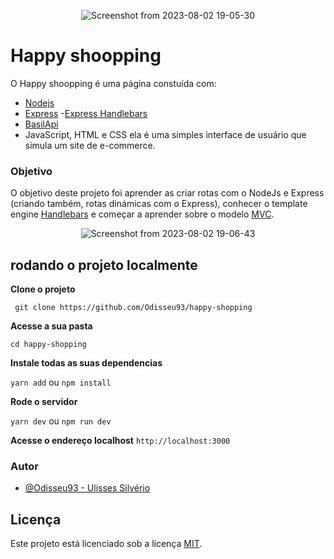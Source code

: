 <div align="center">

  ![Screenshot from 2023-08-02 19-05-30](https://github.com/Odisseu93/find-bank/assets/76600539/12ee4820-aa15-4db0-94f8-72498bbb4159)
  
</div>


# Happy shoopping
O Happy shoopping é uma página constuída com:
- [Nodejs](https://nodejs.org/en)
- [Express](https://expressjs.com/)
-[Express Handlebars](https://www.npmjs.com/package/express-handlebars)
- [BasilApi](https://brasilapi.com.br/docs)
- JavaScript, HTML e CSS
ela é uma simples interface de usuário que simula um site de e-commerce.

### Objetivo
O objetivo deste projeto foi aprender as criar rotas com o NodeJs e Express (criando também, rotas dinámicas com o Express),
conhecer o template engine [Handlebars](https://handlebarsjs.com/) e começar a aprender sobre o modelo [MVC](https://blog.betrybe.com/php/mvc-php/).


<div align="center">

![Screenshot from 2023-08-02 19-06-43](https://github.com/Odisseu93/find-bank/assets/76600539/b5a859b2-5653-43ff-8f15-17ae68dbf0bc)


</div>

## rodando o projeto localmente 



**Clone o projeto**

``` git clone https://github.com/Odisseu93/happy-shopping```

**Acesse a sua pasta**

```cd happy-shopping```

**Instale todas as suas dependencias**

```yarn add``` ou ```npm install```

**Rode o servidor**

```yarn dev``` ou ```npm run dev```

**Acesse o endereço localhost**
```http://localhost:3000```

### Autor

- [@Odisseu93 - Ulisses Silvério](https://github.com/Odisseu93/)


## Licença

Este projeto está licenciado sob a licença [MIT](./LICENSE.md).
